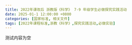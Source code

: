 ```yaml
---
title: 2022年课改后 浙教版《科学》 7-9 年级学生必做探究实践活动
date: 2025-01-1 12:00:00 +0800
categories: [国家标准, 相关文件]
tags: [2022年课程标准,浙教《科学》,探究实践活动,必做实验]
---
```



测试内容为空
